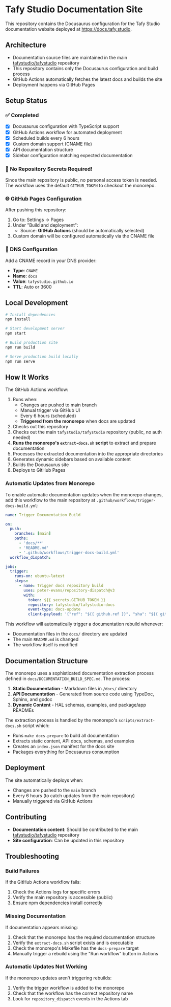 # Tafy Studio Documentation Site

This repository contains the Docusaurus configuration for the Tafy Studio documentation website deployed at <https://docs.tafy.studio>.

## Architecture

- Documentation source files are maintained in the main [tafystudio/tafystudio](https://github.com/tafystudio/tafystudio) repository
- This repository contains only the Docusaurus configuration and build process
- GitHub Actions automatically fetches the latest docs and builds the site
- Deployment happens via GitHub Pages

## Setup Status

### ✅ Completed
- [x] Docusaurus configuration with TypeScript support
- [x] GitHub Actions workflow for automated deployment
- [x] Scheduled builds every 6 hours
- [x] Custom domain support (CNAME file)
- [x] API documentation structure
- [x] Sidebar configuration matching expected documentation

### 🚀 No Repository Secrets Required!

Since the main repository is public, no personal access token is needed. The workflow uses the default `GITHUB_TOKEN` to checkout the monorepo.

### 🌐 GitHub Pages Configuration

After pushing this repository:

1. Go to: Settings → Pages
2. Under "Build and deployment":
   - Source: **GitHub Actions** (should be automatically selected)
3. Custom domain will be configured automatically via the CNAME file

### 🔗 DNS Configuration

Add a CNAME record in your DNS provider:
- **Type**: `CNAME`
- **Name**: `docs`
- **Value**: `tafystudio.github.io`
- **TTL**: Auto or 3600

## Local Development

```bash
# Install dependencies
npm install

# Start development server
npm start

# Build production site
npm run build

# Serve production build locally
npm run serve
```

## How It Works

The GitHub Actions workflow:
1. Runs when:
   - Changes are pushed to main branch
   - Manual trigger via GitHub UI
   - Every 6 hours (scheduled)
   - **Triggered from the monorepo** when docs are updated
2. Checks out this repository
3. Checks out the main `tafystudio/tafystudio` repository (public, no auth needed)
4. **Runs the monorepo's `extract-docs.sh` script** to extract and prepare documentation
5. Processes the extracted documentation into the appropriate directories
6. Generates dynamic sidebars based on available content
7. Builds the Docusaurus site
8. Deploys to GitHub Pages

### Automatic Updates from Monorepo

To enable automatic documentation updates when the monorepo changes, add this workflow to the main repository at `.github/workflows/trigger-docs-build.yml`:

```yaml
name: Trigger Documentation Build

on:
  push:
    branches: [main]
    paths:
      - 'docs/**'
      - 'README.md'
      - '.github/workflows/trigger-docs-build.yml'
  workflow_dispatch:

jobs:
  trigger:
    runs-on: ubuntu-latest
    steps:
      - name: Trigger docs repository build
        uses: peter-evans/repository-dispatch@v3
        with:
          token: ${{ secrets.GITHUB_TOKEN }}
          repository: tafystudio/tafystudio-docs
          event-type: docs-update
          client-payload: '{"ref": "${{ github.ref }}", "sha": "${{ github.sha }}"}'
```

This workflow will automatically trigger a documentation rebuild whenever:
- Documentation files in the `docs/` directory are updated
- The main `README.md` is changed
- The workflow itself is modified

## Documentation Structure

The monorepo uses a sophisticated documentation extraction process defined in `docs/DOCUMENTATION_BUILD_SPEC.md`. The process:

1. **Static Documentation** - Markdown files in `/docs/` directory
2. **API Documentation** - Generated from source code using TypeDoc, Sphinx, and godoc
3. **Dynamic Content** - HAL schemas, examples, and package/app READMEs

The extraction process is handled by the monorepo's `scripts/extract-docs.sh` script which:
- Runs `make docs-prepare` to build all documentation
- Extracts static content, API docs, schemas, and examples
- Creates an `index.json` manifest for the docs site
- Packages everything for Docusaurus consumption

## Deployment

The site automatically deploys when:
- Changes are pushed to the `main` branch
- Every 6 hours (to catch updates from the main repository)
- Manually triggered via GitHub Actions

## Contributing

- **Documentation content**: Should be contributed to the main [tafystudio/tafystudio](https://github.com/tafystudio/tafystudio) repository
- **Site configuration**: Can be updated in this repository

## Troubleshooting

### Build Failures

If the GitHub Actions workflow fails:
1. Check the Actions logs for specific errors
2. Verify the main repository is accessible (public)
3. Ensure npm dependencies install correctly

### Missing Documentation

If documentation appears missing:
1. Check that the monorepo has the required documentation structure
2. Verify the `extract-docs.sh` script exists and is executable
3. Check the monorepo's Makefile has the `docs-prepare` target
4. Manually trigger a rebuild using the "Run workflow" button in Actions

### Automatic Updates Not Working

If the monorepo updates aren't triggering rebuilds:
1. Verify the trigger workflow is added to the monorepo
2. Check that the workflow has the correct repository name
3. Look for `repository_dispatch` events in the Actions tab